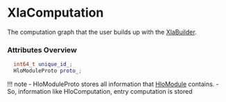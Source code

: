 # **XlaComputation**

The computation graph that the user builds up with the [XlaBuilder](XlaBuilder.md).

### Attributes Overview

```cpp
  int64_t unique_id_;
  HloModuleProto proto_;
```

!!! note
    - HloModuleProto stores all information that [HloModule](HloModule.md) contains.
    - So, information like HloComputation, entry computation is stored